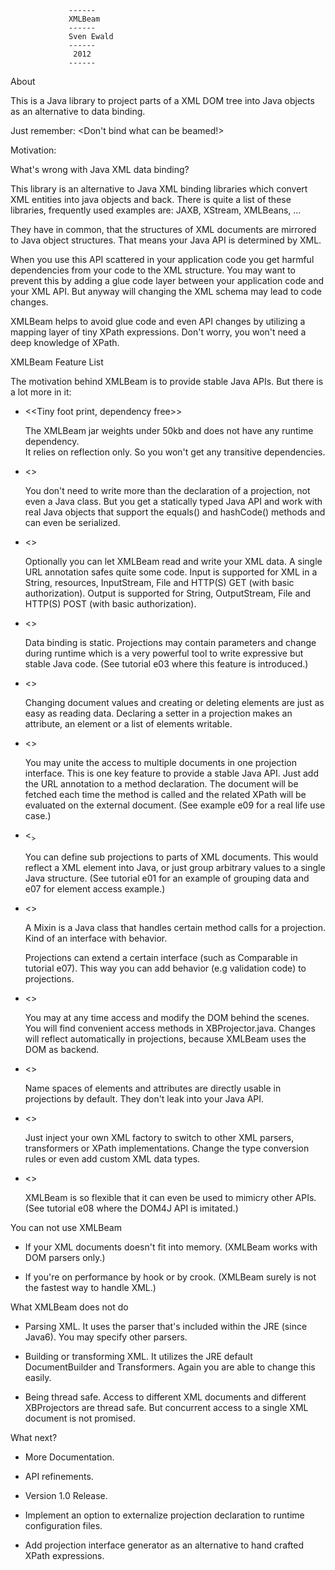                  ------
                 XMLBeam
                 ------
                 Sven Ewald
                 ------
                  2012
                 ------


About

 This is a Java library to project parts of a XML DOM tree into Java objects as an alternative to data binding.  

 Just remember: <Don't bind what can be beamed!>

Motivation: 

 What's wrong with Java XML data binding?

 This library is an alternative to Java XML binding libraries which convert XML entities into java objects and back.
 There is quite a list of these libraries, frequently used examples are: JAXB, XStream, XMLBeans, ...
 
 They have in common, that the structures of XML documents are mirrored to Java object structures.
 That means your Java API is determined by XML.
 
 When you use this API scattered in your application code you get harmful dependencies from your code to the XML structure.
 You may want to prevent this by adding a glue code layer between your application code and your XML API.
 But anyway will changing the XML schema may lead to code changes. 
 
 XMLBeam helps to avoid glue code and even API changes by utilizing a mapping layer of tiny XPath expressions.
 Don't worry, you won't need a deep knowledge of XPath.

XMLBeam Feature List

 The motivation behind XMLBeam is to provide stable Java APIs.
 But there is a lot more in it:

 * <<Tiny foot print, dependency free>>
 
   The XMLBeam jar weights under 50kb and does not have any runtime dependency.  
   It relies on reflection only.
   So you won't get any transitive dependencies.

 * <<Glue code free framework>>
 
   You don't need to write more than the declaration of a projection, not even a Java class. 
   But you get a statically typed Java API and work with real Java objects that support the equals() and hashCode() methods and can even be serialized.  

 * <<Declarative document origins>>
 
   Optionally you can let XMLBeam read and write your XML data.
   A single URL annotation safes quite some code.
   Input is supported for XML in a String, resources, InputStream, File and HTTP(S) GET (with basic authorization).
   Output is supported for String, OutputStream, File and HTTP(S) POST (with basic authorization).
    
 * <<Dynamic projections>>
 
   Data binding is static. Projections may contain parameters and change during runtime which is a very powerful tool
   to write expressive but stable Java code. (See tutorial e03 where this feature is introduced.)
   
 * <<Bidirectional projections>>

   Changing document values and creating or deleting elements are just as easy as reading data.
   Declaring a setter in a projection makes an attribute, an element or a list of elements writable.

 * <<Projections to external documents>>
 
   You may unite the access to multiple documents in one projection interface.
   This is one key feature to provide a stable Java API. 
   Just add the URL annotation to a method declaration.
   The document will be fetched each time the method is called and the related XPath will be evaluated on the external document.
   (See example e09 for a real life use case.)  

 * <<Sub projections>>
 
   You can define sub projections to parts of XML documents. This would reflect a XML element into Java,
   or just group arbitrary values to a single Java structure. (See tutorial e01 for an example of grouping 
   data and e07 for element access example.)
   
 * <<Add behavior by adding Mixins>>
 
   A Mixin is a Java class that handles certain method calls for a projection. Kind of an interface with behavior.
 
   Projections can extend a certain interface (such as Comparable in tutorial e07).
   This way you can add behavior (e.g validation code) to projections. 
  
 * <<Painless DOM access>>
 
   You may at any time access and modify the DOM behind the scenes. You will find convenient access methods in XBProjector.java.
   Changes will reflect automatically in projections, because XMLBeam uses the DOM as backend. 
   
 * <<Easy name space handling>>
 
   Name spaces of elements and attributes are directly usable in projections by default. They don't leak into your Java API.

 * <<Simple customization>>
 
   Just inject your own XML factory to switch to other XML parsers, transformers or XPath implementations.
   Change the type conversion rules or even add custom XML data types.
   
 * <<API Mimicry>>
 
   XMLBeam is so flexible that it can even be used to mimicry other APIs.
   (See tutorial e08 where the DOM4J API is imitated.) 
   
You can not use XMLBeam
 
 * If your XML documents doesn't fit into memory. (XMLBeam works with DOM parsers only.)

 * If you're on performance by hook or by crook. (XMLBeam surely is not the fastest way to handle XML.)
  
What XMLBeam does not do

 * Parsing XML. It uses the parser that's included within the JRE (since Java6). You may specify other parsers.
 
 * Building or transforming XML. It utilizes the JRE default DocumentBuilder and Transformers. Again you are able to change this easily.

 * Being thread safe. Access to different XML documents and different XBProjectors are thread safe. But concurrent access
   to a single XML document is not promised.
  
What next?

 * More Documentation.

 * API refinements.

 * Version 1.0 Release. 

 * Implement an option to externalize projection declaration to runtime configuration files.
 
 * Add projection interface generator as an alternative to hand crafted XPath expressions.
 

